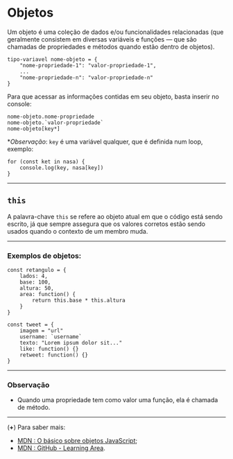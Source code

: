 # Objetos

Um objeto é uma coleção de dados e/ou funcionalidades relacionadas (que geralmente consistem em diversas variáveis e funções — que são chamadas de propriedades e métodos quando estão dentro de objetos).

```
tipo-variavel nome-objeto = {
    "nome-propriedade-1": "valor-propriedade-1",
    ...
    "nome-propriedade-n": "valor-propriedade-n"
}
```

Para que acessar as informações contidas em seu objeto, basta inserir no console:
```
nome-objeto.nome-propriedade 
nome-objeto.`valor-propriedade`
nome-objeto[key*]
```

**Observação*: `key` é uma variável qualquer, que é definida num loop, exemplo:
```
for (const ket in nasa) {
    console.log(key, nasa[key])
}
```

-----

## `this`

A palavra-chave `this` se refere ao objeto atual em que o código está sendo escrito, já que sempre assegura que os valores corretos estão sendo usados quando o contexto de um membro muda.

-----

### Exemplos de objetos:

```
const retangulo = {
    lados: 4,
    base: 100,
    altura: 50,
    area: function() {
        return this.base * this.altura
    }
}
```

``` 
const tweet = {
    imagem = "url"
    username: `username`
    texto: "Lorem ipsum dolor sit..."
    like: function() {}
    retweet: function() {}
}
```

-----

### Observação
- Quando uma propriedade tem como valor uma função, ela é chamada de método.

-----

(**+**) Para saber mais:
- [MDN : O básico sobre objetos JavaScript](https://developer.mozilla.org/pt-BR/docs/Aprender/JavaScript/Objetos/B%C3%A1sico);
- [MDN : GitHub - Learning Area](https://github.com/mdn/learning-area/tree/master/javascript/oojs).